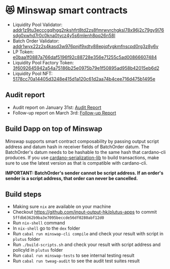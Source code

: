 # 😻 Minswap smart contracts 

- Liquidity Pool Validator: [addr1z9tu3ecccgqlhgg2nkshfrt8td2zs8fmrwvrchgksl78x96j2c79gy9l76sdg0xwhd7r0c0kna0tycz4y5s6mlenh8pq26n58l](https://cardanoscan.io/address/1157c8e718c201fba10a9da1748d675b54281d3b1b983c5d1687fc731752563c5410bff6a0d43ccebb7c37e1f69f5eb260552521adff33b9c2)
- Batch Order Validator: [addr1wyx22z2s4kasd3w976pnjf9xdty88epjqfvgkmfnscpd0rg3z8y6v](https://cardanoscan.io/address/710ca50950adbb06c5c5f6833924a66ac873e43202588b6d338602d78d)
- LP Token: [e0baa1f0887a766daf5196f92c88728e356e71255c5ad00866607484](https://cardanoscan.io/tokenPolicy/e0baa1f0887a766daf5196f92c88728e356e71255c5ad00866607484)
- Liquidity Pool Factory Token: [3f6092645942a54a75186b25e0975b79e1f50895ad958b42015eb6d2](https://cardanoscan.io/tokenPolicy/3f6092645942a54a75186b25e0975b79e1f50895ad958b42015eb6d2)
- Liquidity Pool NFT: [5178cc70a14405d3248e415d1a120c61d2aa74b4cee716d475b1495e](https://cardanoscan.io/tokenPolicy/5178cc70a14405d3248e415d1a120c61d2aa74b4cee716d475b1495e)

## Audit report

- Audit report on January 31st: [Audit Report](dex/audit-report/MinSwap-Jan31.pdf)
- Follow-up report on March 3rd: [Follow-up Report](dex/audit-report/MinSwap-assignment-Mar-03.pdf)

## Build Dapp on top of Minswap

Minswap supports smart contract composability by passing output script address and datum hash in receiver fields of BatchOrder datum. The BatchOrder's datum needs to be hashable to the same hash that cardano-cli produces. If you use [cardano-serialization-lib](https://github.com/Emurgo/cardano-serialization-lib) to build transactions, make sure to use the latest version as that is compatible with cardano-cli.

**IMPORTANT: BatchOrder's sender cannot be script address. If an order's sender is a script address, that order can never be cancelled.**

## Build steps

- Making sure `nix` are available on your machine
- Checkout https://github.com/input-output-hk/plutus-apps to commit `5ffdb6362b9ba3e7095beccde56df0280abf12d0` 
- Run `nix-shell` command
- In `nix-shell` go to the `dex` folder
- Run `cabal run minswap-cli compile` and check your result with script in `plutus` folder
- Run `./build-scripts.sh` and check your result with script address and policyId in `plutus` folder
- Run `cabal run minswap-tests` to see internal testing result
- Run `cabal run tweag-audit` to see the audit test suites result
